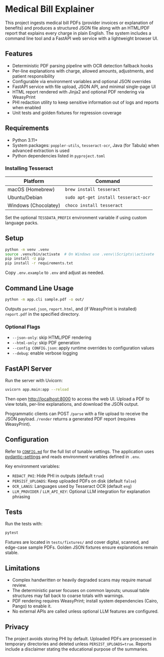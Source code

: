# Medical Bill Explainer

This project ingests medical bill PDFs (provider invoices or explanation of benefits) and produces a structured JSON file along with an HTML/PDF report that explains every charge in plain English. The system includes a command line tool and a FastAPI web service with a lightweight browser UI.

## Features

- Deterministic PDF parsing pipeline with OCR detection fallback hooks
- Per-line explanations with charge, allowed amounts, adjustments, and patient responsibility
- Configurable via environment variables and optional JSON overrides
- FastAPI service with file upload, JSON API, and minimal single-page UI
- HTML report rendered with Jinja2 and optional PDF rendering via WeasyPrint
- PHI redaction utility to keep sensitive information out of logs and reports when enabled
- Unit tests and golden fixtures for regression coverage

## Requirements

- Python 3.11+
- System packages: `poppler-utils`, `tesseract-ocr`, Java (for Tabula) when advanced extraction is used
- Python dependencies listed in `pyproject.toml`

### Installing Tesseract

| Platform | Command |
| --- | --- |
| macOS (Homebrew) | `brew install tesseract` |
| Ubuntu/Debian | `sudo apt-get install tesseract-ocr` |
| Windows (Chocolatey) | `choco install tesseract` |

Set the optional `TESSDATA_PREFIX` environment variable if using custom language packs.

## Setup

```bash
python -m venv .venv
source .venv/bin/activate  # On Windows use .venv\\Scripts\\activate
pip install -U pip
pip install -r requirements.txt
```

Copy `.env.example` to `.env` and adjust as needed.

## Command Line Usage

```bash
python -m app.cli sample.pdf -o out/
```

Outputs `parsed.json`, `report.html`, and (if WeasyPrint is installed) `report.pdf` in the specified directory.

### Optional Flags

- `--json-only`: skip HTML/PDF rendering
- `--html-only`: skip PDF generation
- `--config CONFIG.json`: apply runtime overrides to configuration values
- `--debug`: enable verbose logging

## FastAPI Server

Run the server with Uvicorn:

```bash
uvicorn app.main:app --reload
```

Then open [http://localhost:8000](http://localhost:8000) to access the web UI. Upload a PDF to view totals, per-line explanations, and download the JSON output.

Programmatic clients can POST `/parse` with a file upload to receive the JSON payload. `/render` returns a generated PDF report (requires WeasyPrint).

## Configuration

Refer to [`CONFIG.md`](CONFIG.md) for the full list of tunable settings. The application uses [pydantic-settings](https://docs.pydantic.dev/latest/concepts/pydantic_settings/) and reads environment variables defined in `.env`.

Key environment variables:

- `REDACT_PHI`: Hide PHI in outputs (default `true`)
- `PERSIST_UPLOADS`: Keep uploaded PDFs on disk (default `false`)
- `OCR_LANGS`: Languages used by Tesseract OCR (default `eng`)
- `LLM_PROVIDER` / `LLM_API_KEY`: Optional LLM integration for explanation phrasing

## Tests

Run the tests with:

```bash
pytest
```

Fixtures are located in `tests/fixtures/` and cover digital, scanned, and edge-case sample PDFs. Golden JSON fixtures ensure explanations remain stable.

## Limitations

- Complex handwritten or heavily degraded scans may require manual review.
- The deterministic parser focuses on common layouts; unusual table structures may fall back to coarse totals with warnings.
- PDF rendering requires WeasyPrint; install system dependencies (Cairo, Pango) to enable it.
- No external APIs are called unless optional LLM features are configured.

## Privacy

The project avoids storing PHI by default. Uploaded PDFs are processed in temporary directories and deleted unless `PERSIST_UPLOADS=true`. Reports include a disclaimer stating the educational purpose of the summaries.


